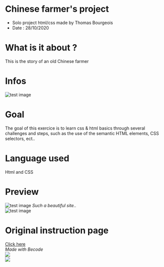 # Chinese farmer's project
- Solo project html/css made by Thomas Bourgeois
- Date : 28/10/2020

# What is it about ?
This is the story of an old Chinese farmer

# Infos
![test image](https://i.imgur.com/C4oSOW0.png)
# Goal
The goal of this exercice is to learn css & html basics through several challenges and steps, such as the use of the semantic HTML elements, CSS selectors, ect..
# Language used
Html and CSS
# Preview 
![test image](https://i.imgur.com/B3Ky9rF.png)
*Such a beautiful site..*
<br>
![test image](https://i.imgur.com/V3HQBTB.png)

# Original instruction page
[Click here](https://github.com/becodeorg/bxl-hopper-1-25/tree/master/The%20Field/3.HTML%2BCSS/0.progressive_enhancement)
<br>
*Made with Becode*
<br>
[<img src="https://img.shields.io/badge/linkedin-%230077B5.svg?&style=for-the-badge&logo=linkedin&logoColor=white" />](https://www.linkedin.com/in/thomas-bourgeois-2440841ba/)
<br>
[<img src="https://img.shields.io/badge/github-%23100000.svg?&style=for-the-badge&logo=github&logoColor=white"/>](https://github.com/ThomasBour)
<br>
